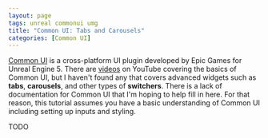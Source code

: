```yaml
---
layout: page
tags: unreal commonui umg
title: "Common UI: Tabs and Carousels"
categories: [Common UI]
---
```


[Common UI](https://docs.unrealengine.com/5.0/en-US/common-ui-plugin-for-advanced-user-interfaces-in-unreal-engine/) is a cross-platform UI plugin developed by Epic Games for Unreal Engine 5. There are [videos](https://www.youtube.com/watch?v=TTB5y-03SnE) on YouTube covering the basics of Common UI, but I haven't found any that covers advanced widgets such as **tabs**, **carousels**, and other types of **switchers**. There is a lack of documentation for Common UI that I'm hoping to help fill in here. For that reason, this tutorial assumes you have a basic understanding of Common UI including setting up inputs and styling.

TODO

